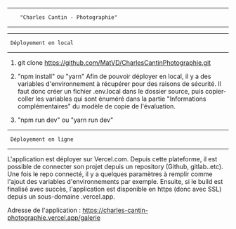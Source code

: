 -----------------------------------------------
        "Charles Cantin - Photographie"
-----------------------------------------------


------------------------------
     Déployement en local  
------------------------------

1) git clone https://github.com/MatVD/CharlesCantinPhotographie.git

2) "npm install" ou "yarn"
Afin de pouvoir déployer en local, il y a des variables d'environnement à récupérer pour des raisons de sécurité. Il faut donc créer un fichier .env.local dans le dossier source, puis copier-coller les variables qui sont énuméré dans la partie "Informations complémentaires" du modèle de copie de l'évaluation.

3) "npm run dev" ou "yarn run dev"



------------------------------
     Déployement en ligne  
------------------------------

L'application est déployer sur Vercel.com. Depuis cette plateforme, il est possible de connecter son projet depuis un repository (Github, gitlab..etc). Une fois le repo connecté, il y a quelques paramètres à remplir comme l'ajout des variables d'environnements par exemple. Ensuite, si le build est finalisé avec succès, l'application est disponible en https (donc avec SSL) depuis un sous-domaine .vercel.app.

Adresse de l'application :
https://charles-cantin-photographie.vercel.app/galerie

